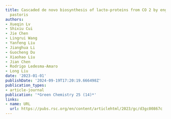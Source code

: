 ```yaml
---
title: Cascaded de novo biosynthesis of lacto-proteins from CO 2 by engineered Pichia
  pastoris
authors:
- Xueqin Lv
- Shixiu Cui
- Jie Chen
- Lingrui Wang
- Yanfeng Liu
- Jianghua Li
- Guocheng Du
- Xiaohao Liu
- Jian Chen
- Rodrigo Ledesma-Amaro
- Long Liu
date: '2023-01-01'
publishDate: '2024-09-19T17:20:19.666498Z'
publication_types:
- article-journal
publication: '*Green Chemistry 25 (14)*'
links:
- name: URL
  url: https://pubs.rsc.org/en/content/articlehtml/2023/gc/d3gc00867c
---
```

